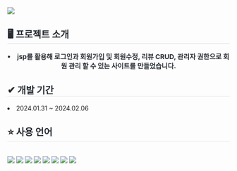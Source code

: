 <div>
    <img src="https://capsule-render.vercel.app/api?type=waving&color=000000&height=200&text=미미딜리버리&animation=scaleIn&fontColor=ff5ea7&fontSize=30" />
</div>
<div> 
      <h2 style="border-bottom: 1px solid #d8dee4; color: #282d33;"> 🖥 프로젝트 소개 </h2>  
      <div style="font-weight: 700; font-size: 15px; text-align: center; color: #282d33;"> 
        <li> jsp를 활용해 로그인과 회원가입 및 회원수정, 리뷰 CRUD, 관리자 권한으로 회원 관리 할 수 있는 사이트를 만들었습니다. </li>
      </div> 
        <h2 style="border-bottom: 1px solid #d8dee4; color: #282d33;"> ✔ 개발 기간 </h2> 
        <li>2024.01.31 ~ 2024.02.06</li>
        <h2 style="border-bottom: 1px solid #d8dee4; color: #282d33;"> ⭐ 사용 언어 </h2> 
        <br/>
        <div style="text-align: left;">
              <img src="https://img.shields.io/badge/JSP-007396?style=for-the-badge&logo=java&logoColor=white">
              <img src="https://img.shields.io/badge/Servlet-000000?style=for-the-badge&logo=java&logoColor=white">
              <img src="https://img.shields.io/badge/Java-007396?style=for-the-badge&logo=java&logoColor=white">
              <img src="https://img.shields.io/badge/HTML-E34F26?style=for-the-badge&logo=html5&logoColor=white">
              <img src="https://img.shields.io/badge/CSS-1572B6?style=for-the-badge&logo=css3&logoColor=white">
              <img src="https://img.shields.io/badge/JavaScript-F7DF1E?style=for-the-badge&logo=javascript&logoColor=black">
              <img src="https://img.shields.io/badge/jQuery-0769AD?style=for-the-badge&logo=jquery&logoColor=white">
              <img src="https://img.shields.io/badge/Oracle-F80000?style=for-the-badge&logo=oracle&logoColor=white">
        </div>
</div>
    
